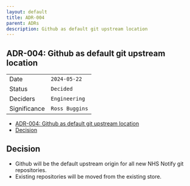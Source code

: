 ```yaml
---
layout: default
title: ADR-004
parent: ADRs
description: Github as default git upstream location
---
```


## ADR-004: Github as default git upstream location

|              |                |
| ------------ | -------------- |
| Date         | `2024-05-22`   |
| Status       | `Decided`      |
| Deciders     | `Engineering`  |
| Significance | `Ross Buggins` |

- [ADR-004: Github as default git upstream location](#adr-004-github-as-default-git-upstream-location)
- [Decision](#decision)


## Decision

- Github will be the default upstream origin for all new NHS Notify git repositories.
- Existing repositories will be moved from the existing store.
